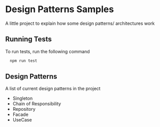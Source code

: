 
# Design Patterns Samples

A little project to explain how some design patterns/ architectures work


## Running Tests

To run tests, run the following command

```bash
  npm run test
```


## Design Patterns
A list of current design patterns in the project

- Singleton
- Chain of Responsibility
- Repository
- Facade
- UseCase
